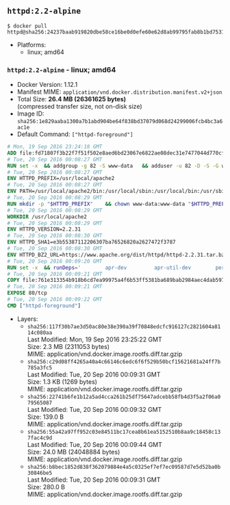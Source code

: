 ## `httpd:2.2-alpine`

```console
$ docker pull httpd@sha256:24237baab919820dbe58ce16be0d0efe60e62d8ab99795fab8b1bd7531c63417
```

-	Platforms:
	-	linux; amd64

### `httpd:2.2-alpine` - linux; amd64

-	Docker Version: 1.12.1
-	Manifest MIME: `application/vnd.docker.distribution.manifest.v2+json`
-	Total Size: **26.4 MB (26361625 bytes)**  
	(compressed transfer size, not on-disk size)
-	Image ID: `sha256:1e829aaba1300a7b1abd904be64f838bd37079d068d24299006fcb4bc3a6ac1e`
-	Default Command: `["httpd-foreground"]`

```dockerfile
# Mon, 19 Sep 2016 23:24:18 GMT
ADD file:fd71807f3b22f7f51f502e8aed6bd23067e6822ae08dec31e7477044d770cf48 in / 
# Tue, 20 Sep 2016 00:08:27 GMT
RUN set -x 	&& addgroup -g 82 -S www-data 	&& adduser -u 82 -D -S -G www-data www-data
# Tue, 20 Sep 2016 00:08:27 GMT
ENV HTTPD_PREFIX=/usr/local/apache2
# Tue, 20 Sep 2016 00:08:27 GMT
ENV PATH=/usr/local/apache2/bin:/usr/local/sbin:/usr/local/bin:/usr/sbin:/usr/bin:/sbin:/bin
# Tue, 20 Sep 2016 00:08:29 GMT
RUN mkdir -p "$HTTPD_PREFIX" 	&& chown www-data:www-data "$HTTPD_PREFIX"
# Tue, 20 Sep 2016 00:08:29 GMT
WORKDIR /usr/local/apache2
# Tue, 20 Sep 2016 00:08:29 GMT
ENV HTTPD_VERSION=2.2.31
# Tue, 20 Sep 2016 00:08:30 GMT
ENV HTTPD_SHA1=e3b55387112206307ba76526820a2627472f3787
# Tue, 20 Sep 2016 00:08:30 GMT
ENV HTTPD_BZ2_URL=https://www.apache.org/dist/httpd/httpd-2.2.31.tar.bz2
# Tue, 20 Sep 2016 00:09:20 GMT
RUN set -x 	&& runDeps=' 		apr-dev 		apr-util-dev 		perl 	' 	&& apk add --no-cache --virtual .build-deps 		$runDeps 		ca-certificates 		gcc 		gnupg 		libc-dev 		make 		openssl 		openssl-dev 		pcre-dev 		tar 		&& wget -O httpd.tar.bz2 "$HTTPD_BZ2_URL" 	&& echo "$HTTPD_SHA1 *httpd.tar.bz2" | sha1sum -c - 	&& wget -O httpd.tar.bz2.asc "$HTTPD_BZ2_URL.asc" 	&& export GNUPGHOME="$(mktemp -d)" 	&& gpg --keyserver ha.pool.sks-keyservers.net --recv-keys B1B96F45DFBDCCF974019235193F180AB55D9977 	&& gpg --batch --verify httpd.tar.bz2.asc httpd.tar.bz2 	&& rm -r "$GNUPGHOME" httpd.tar.bz2.asc 		&& mkdir -p src 	&& tar -xvf httpd.tar.bz2 -C src --strip-components=1 	&& rm httpd.tar.bz2 	&& cd src 		&& ./configure 		--prefix="$HTTPD_PREFIX" 		--enable-mods-shared=reallyall 	&& make -j"$(getconf _NPROCESSORS_ONLN)" 	&& make install 		&& cd .. 	&& rm -r src 		&& sed -ri 		-e 's!^(\s*CustomLog)\s+\S+!\1 /proc/self/fd/1!g' 		-e 's!^(\s*ErrorLog)\s+\S+!\1 /proc/self/fd/2!g' 		"$HTTPD_PREFIX/conf/httpd.conf" 		&& runDeps="$runDeps $( 		scanelf --needed --nobanner --recursive /usr/local 			| awk '{ gsub(/,/, "\nso:", $2); print "so:" $2 }' 			| sort -u 			| xargs -r apk info --installed 			| sort -u 	)" 	&& apk add --virtual .httpd-rundeps $runDeps 	&& apk del .build-deps
# Tue, 20 Sep 2016 00:09:21 GMT
COPY file:761e313354b918b6cd7ea99975a4f6b53ff5381ba689bab2984aec4dab597215 in /usr/local/bin/ 
# Tue, 20 Sep 2016 00:09:21 GMT
EXPOSE 80/tcp
# Tue, 20 Sep 2016 00:09:22 GMT
CMD ["httpd-foreground"]
```

-	Layers:
	-	`sha256:117f30b7ae3d50ac80e38e390a39f70848edcfc916127c2821604a8114c080aa`  
		Last Modified: Mon, 19 Sep 2016 23:25:22 GMT  
		Size: 2.3 MB (2311053 bytes)  
		MIME: application/vnd.docker.image.rootfs.diff.tar.gzip
	-	`sha256:c29d08ff4265a40a4c66146c6edc6f6f529b50bcf15621681a24ff7b785a3fc5`  
		Last Modified: Tue, 20 Sep 2016 00:09:31 GMT  
		Size: 1.3 KB (1269 bytes)  
		MIME: application/vnd.docker.image.rootfs.diff.tar.gzip
	-	`sha256:22741b6fe1b12a5ad4cca261b25df75647adcebb58fb4d3f5a2f06a079565087`  
		Last Modified: Tue, 20 Sep 2016 00:09:32 GMT  
		Size: 139.0 B  
		MIME: application/vnd.docker.image.rootfs.diff.tar.gzip
	-	`sha256:55a42a97ff952c03e84511bc17cea8b61ea5152510b8aa9c18458c137fac4c9d`  
		Last Modified: Tue, 20 Sep 2016 00:09:44 GMT  
		Size: 24.0 MB (24048884 bytes)  
		MIME: application/vnd.docker.image.rootfs.diff.tar.gzip
	-	`sha256:b8bec1852d838f362079884e4a5c0325ef7ef7ec09587d7e5d52ba0b30846be5`  
		Last Modified: Tue, 20 Sep 2016 00:09:31 GMT  
		Size: 280.0 B  
		MIME: application/vnd.docker.image.rootfs.diff.tar.gzip
